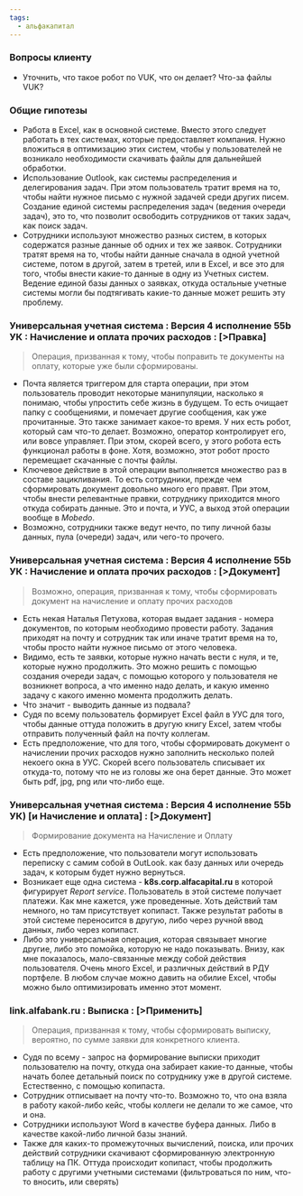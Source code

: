 ```yaml
---
tags:
  - альфакапитал
---
```

### Вопросы клиенту
- Уточнить, что такое робот по VUK, что он делает? Что-за файлы VUK? 

### Общие гипотезы
- Работа в Excel, как  в основной системе. Вместо этого следует работать в тех системах, которые предоставляет компания. Нужно вложиться в оптимизацию этих систем, чтобы у пользователей не возникало необходимости скачивать файлы для дальнейшей обработки.
- Использование Outlook, как системы распределения и делегирования задач. При этом пользователь тратит время на то, чтобы найти нужное письмо с нужной задачей среди других писем. 
  Создание единой системы распределения задач (ведения очереди задач), это то, что позволит освободить сотрудников от таких задач, как поиск задач.
- Сотрудники используют множество разных систем, в которых содержатся разные данные об одних и тех же заявок. Сотрудники тратят время на то, чтобы найти данные сначала в одной учетной системе, потом в другой, затем в третей, или в Excel, и все это для того, чтобы внести какие-то данные в одну из Учетных систем. 
  Ведение единой базы данных о заявках, откуда остальные учетные системы могли бы подтягивать какие-то данные может решить эту проблему.

### Универсальная учетная система : Версия 4 исполнение 55b УК : Начисление и оплата прочих расходов : \[>Правка]
>Операция, призванная к тому, чтобы поправить те документы на оплату, которые уже были сформированы.

- Почта является триггером для старта операции, при этом пользователь проводит некоторые манипуляции, насколько я понимаю, чтобы упростить себе жизнь в будущем. То есть очищает папку с сообщениями, и помечает другие сообщения, как уже прочитанные. Это также занимает какое-то время.
  У них есть робот, который сам что-то делает. Возможно, оператор контролирует его, или вовсе управляет. При этом, скорей всего, у этого робота есть функционал работы в фоне.
  Хотя, возможно, этот робот просто перемещает скачанные с почты файлы.
- Ключевое действие в этой операции выполняется множество раз в составе зацикливания. То есть сотрудники, прежде чем сформировать документ довольно много его правят. При этом, чтобы внести релевантные правки, сотруднику приходится много откуда собирать данные. Это и почта, и УУС, а выход этой операции вообще в *Mobedo*.
- Возможно, сотрудники также ведут нечто, по типу личной базы данных, пула (очереди) задач, или чего-то прочего.

### Универсальная учетная система : Версия 4 исполнение 55b УК : Начисление и оплата прочих расходов : \[>Документ]
>Возможно, операция, призванная к тому, чтобы сформировать документ на начисление и оплату прочих расходов

- Есть некая Наталья Петухова, которая выдает задания - номера документов, по которым необходимо провести работу.
  Задания приходят на почту и сотрудник так или иначе тратит время на то, чтобы просто найти нужное письмо от этого человека.
- Видимо, есть те заявки, которые нужно начать вести с нуля, и те, которые нужно продолжить. 
  Это можно решить с помощью создания очереди задач, с помощью которого у пользователя не возникнет вопроса, а что именно надо делать, и какую именно задачу с какого именно момента продолжить делать.
- Что значит - выводить данные из подвала?
- Судя по всему пользователь формирует Excel файл в УУС для того, чтобы  данные оттуда положить в другую книгу Excel, затем чтобы отправить полученный файл на почту коллегам.
- Есть предположение, что для того, чтобы сформировать документ о начислении прочих расходов нужно заполнить несколько полей некоего окна в УУС. Скорей всего пользователь списывает их откуда-то, потому что не из головы же она берет данные. Это может быть pdf, jpg, png или что-либо еще.

### Универсальная учетная система : Версия 4 исполнение 55b УК) \[и Начисление и оплата] : \[>Документ]
>Формирование документа на Начисление и Оплату

- Есть предположение, что пользователи могут использовать переписку с самим собой в OutLook. как базу данных или очередь задач, к которым будет нужно вернуться.
- Возникает еще одна система - **k8s.corp.alfacapital.ru** в которой фигурирует *Report service*. Пользователь в этой системе получает платежи. Как мне кажется, уже проведенные.
  Хоть действий там немного, но там присутствует копипаст. Также результат работы в этой системе переносится в другую, либо через ручной ввод данных, либо через копипаст.
- Либо это универсальная операция, которая связывает многие другие, либо это помойка, которую не надо показывать. Внизу, как мне показалось, мало-связанные между собой действия пользователя. Очень много Excel, и различных действий в РДУ портфеле.
  В любом случае можно давить на обилие Excel, чтобы можно было оптимизировать именно этот момент.

### link.alfabank.ru : Выписка : \[>Применить]
>Операция, призванная к тому, чтобы сформировать выписку, вероятно, по сумме заявки для конкретного клиента. 

- Судя по всему - запрос на формирование выписки приходит пользователю на почту, откуда она забирает какие-то данные, чтобы начать более детальный поиск по сотруднику уже в другой системе. Естественно, с помощью копипаста.
- Сотрудник отписывает на почту что-то. Возможно то, что она взяла в работу какой-либо кейс, чтобы коллеги не делали то же самое, что и она.
- Сотрудники используют Word в качестве буфера данных. Либо в качестве какой-либо личной базы знаний.
- Также для каких-то промежуточных вычислений, поиска, или прочих действий сотрудники скачивают сформированную электронную таблицу на ПК. Оттуда происходит копипаст, чтобы продолжить работу с другими учетными системами (фильтроваться по ним, что-то вносить, или сверять)